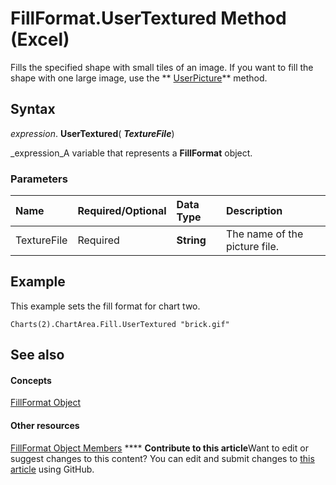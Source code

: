 
# FillFormat.UserTextured Method (Excel)

Fills the specified shape with small tiles of an image. If you want to fill the shape with one large image, use the  ** [UserPicture](2096768a-7836-8445-c959-73cf3672fd32.md)** method.


## Syntax

 _expression_. **UserTextured**( **_TextureFile_**)

 _expression_A variable that represents a  **FillFormat** object.


### Parameters



|**Name**|**Required/Optional**|**Data Type**|**Description**|
|:-----|:-----|:-----|:-----|
|TextureFile|Required| **String**| The name of the picture file.|

## Example

This example sets the fill format for chart two.


```
Charts(2).ChartArea.Fill.UserTextured "brick.gif"
```


## See also


#### Concepts


 [FillFormat Object](b602e09e-97ab-bfbe-1796-bc44ebb7dc28.md)
#### Other resources


 [FillFormat Object Members](da1a1680-4b9d-c6fb-6562-bf1ec9f57921.md)
****   **Contribute to this article**Want to edit or suggest changes to this content? You can edit and submit changes to  [this article](https://github.com/jhershey00/VBA_Excel_Test/OpenXMLCon/articles/8c8e7569-50e9-fec5-9c0e-195b26f9394c.md) using GitHub.


